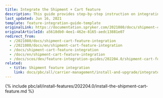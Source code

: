 ```yaml
---
title: Integrate the Shipment + Cart feature
description: This guide provides step-by-step instruction on integrating Shipment + Cart feature into the Spryker-based project.
last_updated: Jun 16, 2021
template: feature-integration-guide-template
originalLink: https://documentation.spryker.com/2021080/docs/shipment-cart-feature-integration
originalArticleId: a5618db0-4ee1-462e-8165-aedc13881e07
redirect_from:
  - /2021080/docs/shipment-cart-feature-integration
  - /2021080/docs/en/shipment-cart-feature-integration
  - /docs/shipment-cart-feature-integration
  - /docs/en/shipment-cart-feature-integration
  - /docs/scos/dev/feature-integration-guides/202204.0/shipment-cart-feature-integration.html
related:
  - title: Shipment feature integration
    link: docs/pbc/all/carrier-management/install-and-upgrade/integrate-the-shipment-feature.html
---
```


{% include pbc/all/install-features/202204.0/install-the-shipment-cart-feature.md %} <!-- To edit, see /_includes/pbc/all/install-features/202204.0/install-the-shipment-cart-feature.md -->
